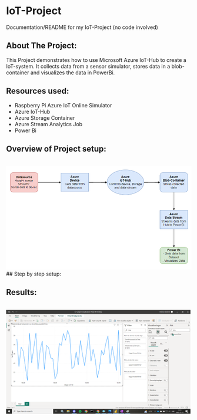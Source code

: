 # IoT-Project
Documentation/README for my IoT-Project (no code involved)

## About The Project:
This Project demonstrates how to use Microsoft Azure IoT-Hub to create a IoT-system.
It collects data from a sensor simulator, stores data in a blob-container and visualizes the data in PowerBi.


## Resources used:
- Raspberry Pi Azure IoT Online Simulator
- Azure IoT-Hub
- Azure Storage Container
- Azure Stream Analytics Job
- Power Bi

## Overview of Project setup:

<br>
<img src="https://github.com/Danken1337/IoT-Project/blob/main/projectOverview.png"/>
<br>
## Step by step setup:



## Results:
<br>
<img src="https://github.com/Danken1337/IoT-Project/blob/main/visualiseringIoTproject.png" width="800"/>
<br>


